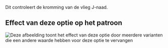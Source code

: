 Dit controleert de kromming van de vlieg J-naad.

## Effect van deze optie op het patroon

![Deze afbeelding toont het effect van deze optie door meerdere varianten die een andere waarde hebben voor deze optie te vervangen](charlie_flycurve_sample.svg "Effect van deze optie op het patroon")
